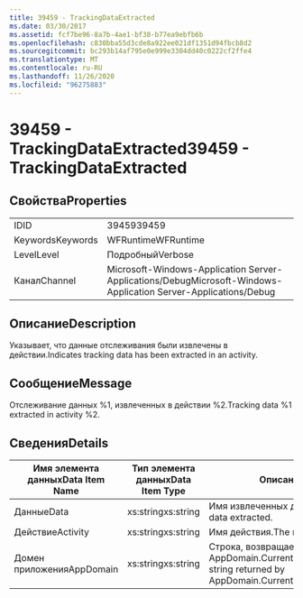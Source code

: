 ```yaml
---
title: 39459 - TrackingDataExtracted
ms.date: 03/30/2017
ms.assetid: fcf7be96-8a7b-4ae1-bf38-b77ea9ebfb6b
ms.openlocfilehash: c830bba55d3cde8a922ee021df1351d94fbcb8d2
ms.sourcegitcommit: bc293b14af795e0e999e3304dd40c0222cf2ffe4
ms.translationtype: MT
ms.contentlocale: ru-RU
ms.lasthandoff: 11/26/2020
ms.locfileid: "96275883"
---
```

# <a name="39459---trackingdataextracted"></a><span data-ttu-id="90b66-102">39459 - TrackingDataExtracted</span><span class="sxs-lookup"><span data-stu-id="90b66-102">39459 - TrackingDataExtracted</span></span>

## <a name="properties"></a><span data-ttu-id="90b66-103">Свойства</span><span class="sxs-lookup"><span data-stu-id="90b66-103">Properties</span></span>  
  
|||  
|-|-|  
|<span data-ttu-id="90b66-104">ID</span><span class="sxs-lookup"><span data-stu-id="90b66-104">ID</span></span>|<span data-ttu-id="90b66-105">39459</span><span class="sxs-lookup"><span data-stu-id="90b66-105">39459</span></span>|  
|<span data-ttu-id="90b66-106">Keywords</span><span class="sxs-lookup"><span data-stu-id="90b66-106">Keywords</span></span>|<span data-ttu-id="90b66-107">WFRuntime</span><span class="sxs-lookup"><span data-stu-id="90b66-107">WFRuntime</span></span>|  
|<span data-ttu-id="90b66-108">Level</span><span class="sxs-lookup"><span data-stu-id="90b66-108">Level</span></span>|<span data-ttu-id="90b66-109">Подробный</span><span class="sxs-lookup"><span data-stu-id="90b66-109">Verbose</span></span>|  
|<span data-ttu-id="90b66-110">Канал</span><span class="sxs-lookup"><span data-stu-id="90b66-110">Channel</span></span>|<span data-ttu-id="90b66-111">Microsoft-Windows-Application Server-Applications/Debug</span><span class="sxs-lookup"><span data-stu-id="90b66-111">Microsoft-Windows-Application Server-Applications/Debug</span></span>|  
  
## <a name="description"></a><span data-ttu-id="90b66-112">Описание</span><span class="sxs-lookup"><span data-stu-id="90b66-112">Description</span></span>  

 <span data-ttu-id="90b66-113">Указывает, что данные отслеживания были извлечены в действии.</span><span class="sxs-lookup"><span data-stu-id="90b66-113">Indicates tracking data has been extracted in an activity.</span></span>  
  
## <a name="message"></a><span data-ttu-id="90b66-114">Сообщение</span><span class="sxs-lookup"><span data-stu-id="90b66-114">Message</span></span>  

 <span data-ttu-id="90b66-115">Отслеживание данных %1, извлеченных в действии %2.</span><span class="sxs-lookup"><span data-stu-id="90b66-115">Tracking data %1 extracted in activity %2.</span></span>  
  
## <a name="details"></a><span data-ttu-id="90b66-116">Сведения</span><span class="sxs-lookup"><span data-stu-id="90b66-116">Details</span></span>  
  
|<span data-ttu-id="90b66-117">Имя элемента данных</span><span class="sxs-lookup"><span data-stu-id="90b66-117">Data Item Name</span></span>|<span data-ttu-id="90b66-118">Тип элемента данных</span><span class="sxs-lookup"><span data-stu-id="90b66-118">Data Item Type</span></span>|<span data-ttu-id="90b66-119">Описание</span><span class="sxs-lookup"><span data-stu-id="90b66-119">Description</span></span>|  
|--------------------|--------------------|-----------------|  
|<span data-ttu-id="90b66-120">Данные</span><span class="sxs-lookup"><span data-stu-id="90b66-120">Data</span></span>|<span data-ttu-id="90b66-121">xs:string</span><span class="sxs-lookup"><span data-stu-id="90b66-121">xs:string</span></span>|<span data-ttu-id="90b66-122">Имя извлеченных данных.</span><span class="sxs-lookup"><span data-stu-id="90b66-122">The name of the data extracted.</span></span>|  
|<span data-ttu-id="90b66-123">Действие</span><span class="sxs-lookup"><span data-stu-id="90b66-123">Activity</span></span>|<span data-ttu-id="90b66-124">xs:string</span><span class="sxs-lookup"><span data-stu-id="90b66-124">xs:string</span></span>|<span data-ttu-id="90b66-125">Имя действия.</span><span class="sxs-lookup"><span data-stu-id="90b66-125">The name of the activity.</span></span>|  
|<span data-ttu-id="90b66-126">Домен приложения</span><span class="sxs-lookup"><span data-stu-id="90b66-126">AppDomain</span></span>|<span data-ttu-id="90b66-127">xs:string</span><span class="sxs-lookup"><span data-stu-id="90b66-127">xs:string</span></span>|<span data-ttu-id="90b66-128">Строка, возвращаемая AppDomain.CurrentDomain.FriendlyName.</span><span class="sxs-lookup"><span data-stu-id="90b66-128">The string returned by AppDomain.CurrentDomain.FriendlyName.</span></span>|
